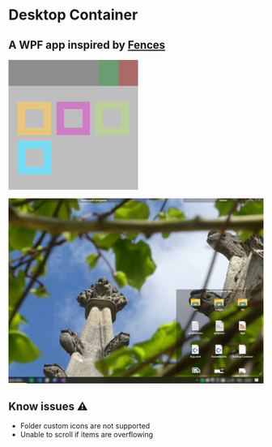 # Desktop Container

## A WPF app inspired by [Fences](https://www.stardock.com/products/fences/)

![icone](images/icone.png)

![icone](images/screenshot.png)

## Know issues ⚠️
- Folder custom icons are not supported
- Unable to scroll if items are overflowing
